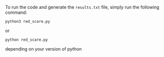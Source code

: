 To run the code and generate the `results.txt` file, simply run the following command:

    python3 red_scare.py

or

    python red_scare.py

depending on your version of python